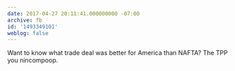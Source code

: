 ```yaml
---
date: 2017-04-27 20:11:41.000000000 -07:00
archive: fb
id: '1493349101'
weblog: false
---
```


Want to know what trade deal was better for America than NAFTA? The TPP you nincompoop.
